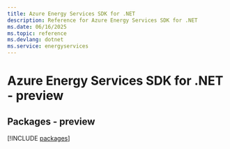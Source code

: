 ```yaml
---
title: Azure Energy Services SDK for .NET
description: Reference for Azure Energy Services SDK for .NET
ms.date: 06/16/2025
ms.topic: reference
ms.devlang: dotnet
ms.service: energyservices
---
```

# Azure Energy Services SDK for .NET - preview
## Packages - preview
[!INCLUDE [packages](energy-services-index.md)]
